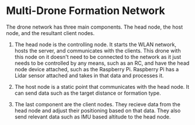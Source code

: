 # Multi-Drone Formation Network
The drone network has three main components. The head node, the host node, and the resultant client nodes.

1. The head node is the controlling node. It starts the WLAN network, hosts the server, and communicates with the clients. 
This drone with this node on it doesn't need to be connected to the network as it just needs to be controlled by any means, such as an RC, and have the head node device attached, such as the Raspberry Pi. Raspberry Pi has a Lidar sensor attached and takes in that data and processes it.

2. The host node is a static point that communicates with the head node. It can send data such as the target distance or formation type.

3. The last component are the client nodes. They recieve data from the head node and adjust their positioning based on that data. They also send relevant data such as IMU based altitude to the head node. 

